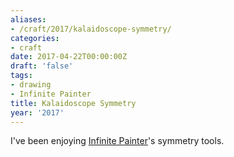 ```yaml
---
aliases:
- /craft/2017/kalaidoscope-symmetry/
categories:
- craft
date: 2017-04-22T00:00:00Z
draft: 'false'
tags:
- drawing
- Infinite Painter
title: Kalaidoscope Symmetry
year: '2017'
---
```

I've been enjoying [Infinite Painter][]'s symmetry tools.

[Infinite Painter]: http://www.seanbrakefield.com/painter.html
